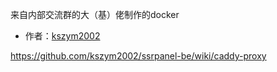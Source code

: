 来自内部交流群的大（基）佬制作的docker

- 作者：[kszym2002](https://github.com/kszym2002)

https://github.com/kszym2002/ssrpanel-be/wiki/caddy-proxy